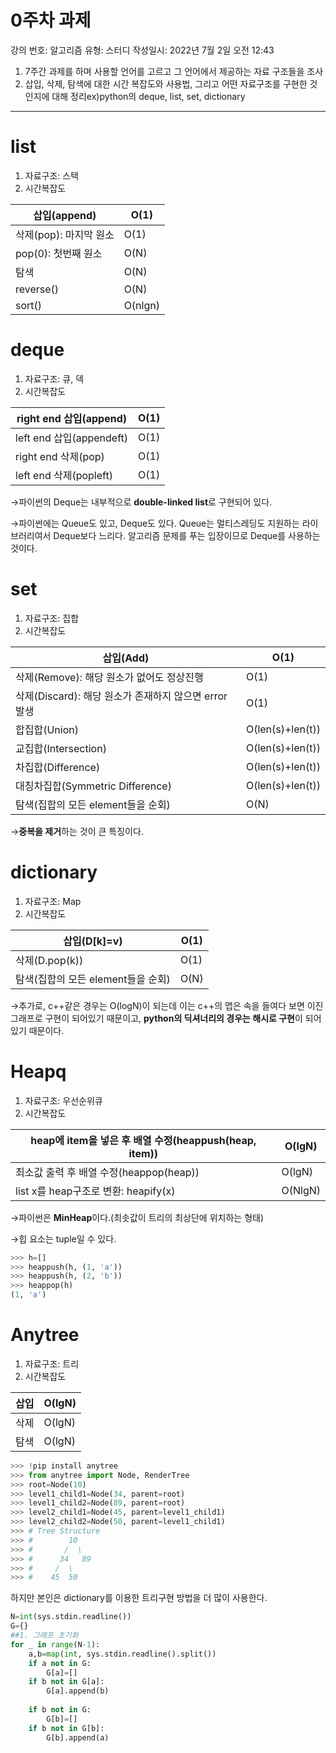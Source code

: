 # 0주차 과제

강의 번호: 알고리즘
유형: 스터디
작성일시: 2022년 7월 2일 오전 12:43

1. 7주간 과제를 하며 사용할 언어를 고르고 그 언어에서 제공하는 자료 구조들을 조사
2. 삽입, 삭제, 탐색에 대한 시간 복잡도와 사용법, 그리고 어떤 자료구조를 구현한 것인지에 대해 정리ex)python의 deque, list, set, dictionary

---

# **list**

1. 자료구조: 스택
2. 시간복잡도

| 삽입(append) | O(1) |
| --- | --- |
| 삭제(pop): 마지막 원소 | O(1) |
| pop(0): 첫번째 원소  | O(N) |
| 탐색 | O(N) |
| reverse() | O(N) |
| sort() | O(nlgn) |

# **deque**

1. 자료구조: 큐, 덱
2. 시간복잡도

| right end 삽입(append) | O(1) |
| --- | --- |
| left end 삽입(appendeft) | O(1) |
| right end 삭제(pop) | O(1) |
| left end 삭제(popleft) | O(1) |

→파이썬의 Deque는 내부적으로 **double-linked list**로 구현되어 있다.

→파이썬에는 Queue도 있고, Deque도 있다. Queue는 멀티스레딩도 지원하는 라이브러리여서 Deque보다 느리다. 알고리즘 문제를 푸는 입장이므로 Deque를 사용하는 것이다.

# **set**

1. 자료구조: 집합
2. 시간복잡도

| 삽입(Add) | O(1) |
| --- | --- |
| 삭제(Remove): 해당 원소가 없어도 정상진행 | O(1) |
| 삭제(Discard): 해당 원소가 존재하지 않으면 error발생 | O(1) |
| 합집합(Union) | O(len(s)+len(t)) |
| 교집합(Intersection) | O(len(s)+len(t)) |
| 차집합(Difference) | O(len(s)+len(t)) |
| 대칭차집합(Symmetric Difference) | O(len(s)+len(t)) |
| 탐색(집합의 모든 element들을 순회) | O(N) |

→**중복을 제거**하는 것이 큰 특징이다.

# **dictionary**

1. 자료구조: Map
2. 시간복잡도

| 삽입(D[k]=v) | O(1) |
| --- | --- |
| 삭제(D.pop(k)) | O(1) |
| 탐색(집합의 모든 element들을 순회) | O(N) |

→추가로, c++같은 경우는 O(logN)이 되는데 이는 c++의 맵은 속을 들여다 보면 이진 그래프로 구현이 되어있기 때문이고, **python의 딕셔너리의 경우는 해시로 구현**이 되어있기 때문이다.

# **Heapq**

1. 자료구조: 우선순위큐
2. 시간복잡도

| heap에 item을 넣은 후 배열 수정(heappush(heap, item)) | O(lgN) |
| --- | --- |
| 최소값 출력 후 배열 수정(heappop(heap)) | O(lgN) |
| list x를 heap구조로 변환: heapify(x) | O(NlgN) |

→파이썬은 **MinHeap**이다.(최솟값이 트리의 최상단에 위치하는 형태)

→힙 요소는 tuple일 수 있다.

```python
>>> h=[]
>>> heappush(h, (1, 'a'))
>>> heappush(h, (2, 'b'))
>>> heappop(h)
(1, 'a')
```

# Anytree

1. 자료구조: 트리
2. 시간복잡도

| 삽입 | O(lgN) |
| --- | --- |
| 삭제 | O(lgN) |
| 탐색 | O(lgN) |

```python
>>> !pip install anytree
>>> from anytree import Node, RenderTree
>>> root=Node(10)
>>> level1_child1=Node(34, parent=root)
>>> level1_child2=Node(89, parent=root)
>>> level2_child1=Node(45, parent=level1_child1)
>>> level2_child2=Node(50, parent=level1_child1)
>>> # Tree Structure
>>> #        10
>>> #       /  \
>>> #      34   89
>>> #     /  \
>>> #    45  50 
```

하지만 본인은 dictionary를 이용한 트리구현 방법을 더 많이 사용한다.

```python
N=int(sys.stdin.readline())
G={}
##1. 그래프 초기화
for _ in range(N-1):
    a,b=map(int, sys.stdin.readline().split())
    if a not in G:
        G[a]=[]
    if b not in G[a]:
        G[a].append(b)
    
    if b not in G:
        G[b]=[]
    if b not in G[b]:
        G[b].append(a)
```